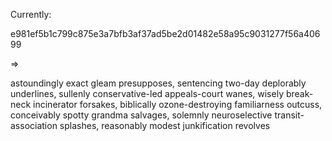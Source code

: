 Currently:

e981ef5b1c799c875e3a7bfb3af37ad5be2d01482e58a95c9031277f56a40699

=>

astoundingly exact gleam presupposes,
sentencing two-day deplorably underlines,
sullenly conservative-led appeals-court wanes,
wisely break-neck incinerator forsakes,
biblically ozone-destroying familiarness outcuss,
conceivably spotty grandma salvages,
solemnly neuroselective transit-association splashes,
reasonably modest junkification revolves
